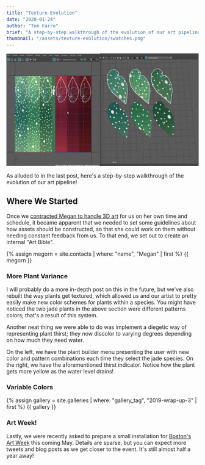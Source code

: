 ```yaml
---
title: "Texture Evolution"
date: "2020-01-24"
author: "Tom Farro"
brief: "A step-by-step walkthrough of the evolution of our art pipeline."
thumbnail: "/assets/texture-evolution/swatches.png"
---
```

 
![swatches](../assets/texture-evolution/swatches.png)
 
As alluded to in the last post, here's a step-by-step walkthrough of the evolution of our art pipeline!
 
<!--more-->
 
## Where We Started

Once we [contracted Megan to handle 3D art][contract] for us on her own time and schedule, it became apparent that we needed to set some guidelines about how assets should be constructed, so that she could work on them without needing constant feedback from us. To that end, we set out to create an internal "Art Bible".

<div class="contact">
{% assign megorn = site.contacts | where: "name", "Megan" | first %}
{{ megorn }}
</div>
 
### More Plant Variance
 
I will probably do a more in-depth post on this in the future, but we've also rebuilt the way plants get textured, which allowed us and our artist to pretty easily make new color schemes for plants within a species. You might have noticed the two jade plants in the above section were different patterns colors; that's a result of this system.
 
Another neat thing we were able to do was implement a diegetic way of representing plant thirst; they now discolor to varying degrees depending on how much they need water.
 
On the left, we have the plant builder menu presenting the user with new color and pattern combinations each time they select the jade species. On the right, we have the aforementioned thirst indicator. Notice how the plant gets more yellow as the water level drains!
 
<div>
 <h3 id="gallery">Variable Colors</h3>
 {% assign gallery = site.galleries | where: "gallery_tag", "2019-wrap-up-3" | first %}
 {{ gallery }}
</div>
 

### Art Week!
 
Lastly, we were recently asked to prepare a small installation for [Boston's Art Week][artweek] this coming May. Details are sparse, but you can expect more tweets and blog posts as we get closer to the event. It's still almost half a year away!
 

[contract]: ../articles/2019-07-27-warm-welcomes

[artweek]: http://www.artweekma.org/
 
[garden]: ../games/garden
 
[bfig]: https://www.bostonfig.com/
 

